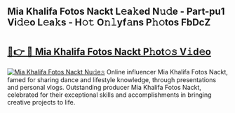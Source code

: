 ## Mia Khalifa Fotos Nackt L𝚎a𝚔ed N𝚞𝚍e - Part-pu1 Vi𝚍𝚎o L𝚎a𝚔s - H𝚘𝚝 O𝚗𝚕yf𝚊ns P𝚑𝚘tos FbDcZ

# <h2><a href="http://kfbm07z.oniu.top/?m=Mia+Khalifa+Fotos+Nackt">🔗👉 🔴 Mia Khalifa Fotos Nackt P𝚑ot𝚘𝚜 V𝚒d𝚎o</a></h2>

[![Mia Khalifa Fotos Nackt Nu𝚍e𝚜](https://i.imgur.com/0qMVB7G.gif)](http://kfbm07z.oniu.top/?m=Mia+Khalifa+Fotos+Nackt)
Online influencer Mia Khalifa Fotos Nackt, famed for sharing dance and lifestyle knowledge, through presentations and personal vlogs. Outstanding producer Mia Khalifa Fotos Nackt, celebrated for their exceptional skills and accomplishments in bringing creative projects to life.  
